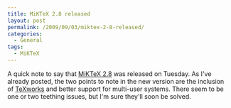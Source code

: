 ```yaml
---
title: MiKTeX 2.8 released
layout: post
permalink: /2009/09/03/miktex-2-8-released/
categories:
  - General
tags:
  - MiKTeX
---
```

A quick note to say that [MiKTeX 2.8](https://www.miktex.org/) was released on Tuesday. As I've already posted, the two points to note in the new version are the inclusion of [TeXworks](http://www.texworks.org) and better support for multi-user systems.  There seem to be one or two teething issues, but I'm sure they'll soon be solved.

